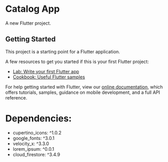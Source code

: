 # Catalog App

A new Flutter project.

## Getting Started

This project is a starting point for a Flutter application.

A few resources to get you started if this is your first Flutter project:

- [Lab: Write your first Flutter app](https://flutter.dev/docs/get-started/codelab)
- [Cookbook: Useful Flutter samples](https://flutter.dev/docs/cookbook)

For help getting started with Flutter, view our
[online documentation](https://flutter.dev/docs), which offers tutorials,
samples, guidance on mobile development, and a full API reference.

# Dependencies:
  - cupertino_icons: ^1.0.2
  - google_fonts: ^3.0.1
  - velocity_x: ^3.3.0
  - lorem_ipsum: ^0.0.1
  - cloud_firestore: ^3.4.9
